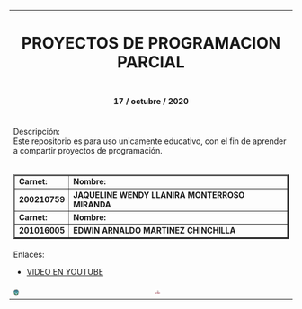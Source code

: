 <!DOCTYPE html>
<html>
<head>
	
</head>
<body>


<table width="100%" border="0">
	<tr align="center">
		<td colspan="2">
			<center> <h1> PROYECTOS DE PROGRAMACION PARCIAL</h1></center>
		</td>
	</tr>
	<tr align="center">
		<td colspan="2">
			<center><h4> 17 / octubre / 2020 </h4></center>
		</td>
	</tr>
	<tr>
		<td colspan="2">
			<p>
				Descripción: <br>
				Este repositorio es para uso unicamente educativo, con el fin de aprender a compartir proyectos de programación.
			</p>
		</td>
	</tr>
	<tr>
		<td colspan="2">
		<table border="2" width="100%">
			<tr>
				<td>
					<b>Carnet:</b>
				</td>
				<td>
					<b>Nombre:</b>
				</td>
			</tr>
			<tr>
				<td>
					<b>200210759</b>
				</td>
				<td>
					<b>JAQUELINE WENDY LLANIRA MONTERROSO MIRANDA</b>
				</td>
			</tr>
			<tr>
				<td>
					<b>Carnet:</b>
				</td>
				<td>
					<b>Nombre:</b>
				</td>
			</tr>
			<tr>
				<td>
					<b>201016005</b>
				</td>
				<td>
					<b>EDWIN ARNALDO MARTINEZ CHINCHILLA</b>
				</td>
			</tr>
		</table>
		</td>
	</tr>
	<tr>
		<td colspan="2">
			Enlaces: <br>
			<ul>
				<li>
					<a href="https://youtu.be/MMqbBF88b1s">VIDEO EN YOUTUBE</a>
				</li>				
			</ul>
		</td>
	</tr>
	<tr>
		<td>
			<img src="img/usac.png" style="width: 10px; height:10px ">
		</td>
		<td> 
			<img src="img/efpem.jpg" style="width: 10px; height:10px ">
		</td>
	</tr>

</table>
</body>
</html>